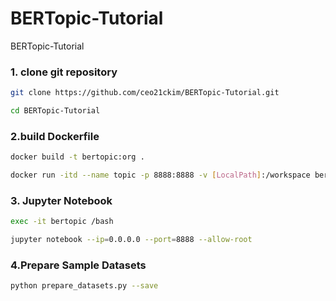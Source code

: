 # BERTopic-Tutorial
BERTopic-Tutorial

### 1. clone git repository
```bash
git clone https://github.com/ceo21ckim/BERTopic-Tutorial.git

cd BERTopic-Tutorial
```


### 2.build Dockerfile
```bash
docker build -t bertopic:org .

docker run -itd --name topic -p 8888:8888 -v [LocalPath]:/workspace bertopic:org
```

### 3. Jupyter Notebook

```bash
exec -it bertopic /bash

jupyter notebook --ip=0.0.0.0 --port=8888 --allow-root
```


### 4.Prepare Sample Datasets
```bash
python prepare_datasets.py --save
```
